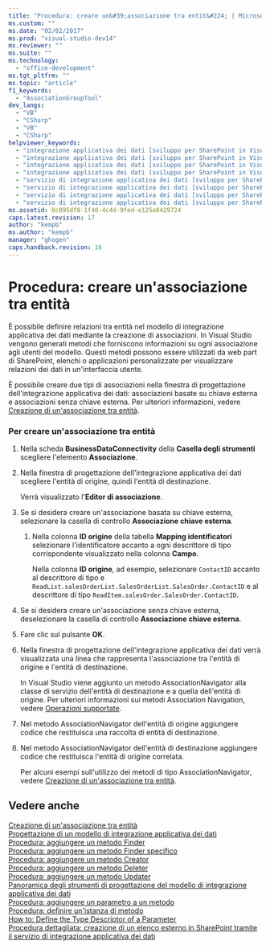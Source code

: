 ```yaml
---
title: "Procedura: creare un&#39;associazione tra entit&#224; | Microsoft Docs"
ms.custom: ""
ms.date: "02/02/2017"
ms.prod: "visual-studio-dev14"
ms.reviewer: ""
ms.suite: ""
ms.technology: 
  - "office-development"
ms.tgt_pltfrm: ""
ms.topic: "article"
f1_keywords: 
  - "AssociationGroupTool"
dev_langs: 
  - "VB"
  - "CSharp"
  - "VB"
  - "CSharp"
helpviewer_keywords: 
  - "integrazione applicativa dei dati [sviluppo per SharePoint in Visual Studio], associare tipi di contenuto esterno"
  - "integrazione applicativa dei dati [sviluppo per SharePoint in Visual Studio], associazioni tra entità"
  - "integrazione applicativa dei dati [sviluppo per SharePoint in Visual Studio], creare un'associazione"
  - "integrazione applicativa dei dati [sviluppo per SharePoint in Visual Studio], entità correlate"
  - "servizio di integrazione applicativa dei dati [sviluppo per SharePoint in Visual Studio], associare tipi di contenuto esterno"
  - "servizio di integrazione applicativa dei dati [sviluppo per SharePoint in Visual Studio], associazioni tra entità"
  - "servizio di integrazione applicativa dei dati [sviluppo per SharePoint in Visual Studio], creare un'associazione"
  - "servizio di integrazione applicativa dei dati [sviluppo per SharePoint in Visual Studio], entità correlate"
ms.assetid: 0c095df8-1f40-4c4d-9fed-e125a8429724
caps.latest.revision: 17
author: "kempb"
ms.author: "kempb"
manager: "ghogen"
caps.handback.revision: 16
---
```

# Procedura: creare un&#39;associazione tra entit&#224;
  È possibile definire relazioni tra entità nel modello di integrazione applicativa dei dati mediante la creazione di associazioni.  In Visual Studio vengono generati metodi che forniscono informazioni su ogni associazione agli utenti del modello.  Questi metodi possono essere utilizzati da web part di SharePoint, elenchi o applicazioni personalizzate per visualizzare relazioni dei dati in un'interfaccia utente.  
  
 È possibile creare due tipi di associazioni nella finestra di progettazione dell'integrazione applicativa dei dati: associazioni basate su chiave esterna e associazioni senza chiave esterna.  Per ulteriori informazioni, vedere [Creazione di un'associazione tra entità](../sharepoint/creating-an-association-between-entities.md).  
  
### Per creare un'associazione tra entità  
  
1.  Nella scheda **BusinessDataConnectivity** della **Casella degli strumenti** scegliere l'elemento **Associazione**.  
  
2.  Nella finestra di progettazione dell'integrazione applicativa dei dati scegliere l'entità di origine, quindi l'entità di destinazione.  
  
     Verrà visualizzato l'**Editor di associazione**.  
  
3.  Se si desidera creare un'associazione basata su chiave esterna, selezionare la casella di controllo **Associazione chiave esterna**.  
  
    1.  Nella colonna **ID origine** della tabella **Mapping identificatori** selezionare l'identificatore accanto a ogni descrittore di tipo corrispondente visualizzato nella colonna **Campo**.  
  
         Nella colonna **ID origine**, ad esempio, selezionare `ContactID` accanto al descrittore di tipo e `ReadList.salesOrderList.SalesOrderList.SalesOrder.ContactID` e al descrittore di tipo `ReadItem.salesOrder.SalesOrder.ContactID`.  
  
4.  Se si desidera creare un'associazione senza chiave esterna, deselezionare la casella di controllo **Associazione chiave esterna**.  
  
5.  Fare clic sul pulsante **OK**.  
  
6.  Nella finestra di progettazione dell'integrazione applicativa dei dati verrà visualizzata una linea che rappresenta l'associazione tra l'entità di origine e l'entità di destinazione.  
  
     In Visual Studio viene aggiunto un metodo AssociationNavigator alla classe di servizio dell'entità di destinazione e a quella dell'entità di origine.  Per ulteriori informazioni sui metodi Association Navigation, vedere [Operazioni supportate](http://go.microsoft.com/fwlink/?LinkId=169286).  
  
7.  Nel metodo AssociationNavigator dell'entità di origine aggiungere codice che restituisca una raccolta di entità di destinazione.  
  
8.  Nel metodo AssociationNavigator dell'entità di destinazione aggiungere codice che restituisca l'entità di origine correlata.  
  
     Per alcuni esempi sull'utilizzo dei metodi di tipo AssociationNavigator, vedere [Creazione di un'associazione tra entità](../sharepoint/creating-an-association-between-entities.md).  
  
## Vedere anche  
 [Creazione di un'associazione tra entità](../sharepoint/creating-an-association-between-entities.md)   
 [Progettazione di un modello di integrazione applicativa dei dati](../sharepoint/designing-a-business-data-connectivity-model.md)   
 [Procedura: aggiungere un metodo Finder](../sharepoint/how-to-add-a-finder-method.md)   
 [Procedura: aggiungere un metodo Finder specifico](../sharepoint/how-to-add-a-specific-finder-method.md)   
 [Procedura: aggiungere un metodo Creator](../sharepoint/how-to-add-a-creator-method.md)   
 [Procedura: aggiungere un metodo Deleter](../sharepoint/how-to-add-a-deleter-method.md)   
 [Procedura: aggiungere un metodo Updater](../sharepoint/how-to-add-an-updater-method.md)   
 [Panoramica degli strumenti di progettazione del modello di integrazione applicativa dei dati](../sharepoint/bdc-model-design-tools-overview.md)   
 [Procedura: aggiungere un parametro a un metodo](../sharepoint/how-to-add-a-parameter-to-a-method.md)   
 [Procedura: definire un'istanza di metodo](../sharepoint/how-to-define-a-method-instance.md)   
 [How to: Define the Type Descriptor of a Parameter](../sharepoint/how-to-define-the-type-descriptor-of-a-parameter.md)   
 [Procedura dettagliata: creazione di un elenco esterno in SharePoint tramite il servizio di integrazione applicativa dei dati](../sharepoint/walkthrough-creating-an-external-list-in-sharepoint-by-using-business-data.md)  
  
  